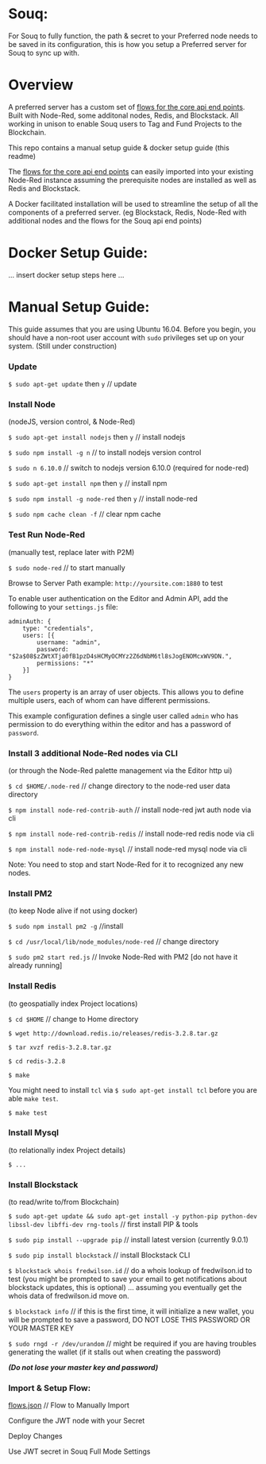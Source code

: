 # Souq:

For Souq to fully function, the path & secret to your Preferred node needs to be saved in its configuration, this is how you setup a Preferred server for Souq to sync up with.

# Overview

A preferred server has a custom set of [flows for the core api end points](https://github.com/cryptocracy/flows/blob/master/node-red/flows.json). Built with Node-Red, some additonal nodes, Redis, and Blockstack. All working in unison to enable Souq users to Tag and Fund Projects to the Blockchain.

This repo contains a manual setup guide & docker setup guide (this readme)

The [flows for the core api end points](https://github.com/cryptocracy/flows/blob/master/node-red/flows.json) can easily imported into your existing Node-Red instance assuming the prerequisite nodes are installed as well as Redis and Blockstack.

A Docker facilitated installation will be used to streamline the setup of all the components of a preferred server. (eg Blockstack, Redis, Node-Red with additional nodes and the flows for the Souq api end points) 

# Docker Setup Guide:

... insert docker setup steps here ...



# Manual Setup Guide:

This guide assumes that you are using Ubuntu 16.04. Before you begin, you should have a non-root user account with `sudo` privileges set up on your system. (Still under construction)

### Update 

`$ sudo apt-get update` then `y`  // update 


### Install Node
(nodeJS, version control, & Node-Red)

`$ sudo apt-get install nodejs` then `y`  // install nodejs

`$ sudo npm install -g n` // to install nodejs version control

`$ sudo n 6.10.0` // switch to nodejs version 6.10.0 (required for node-red)

`$ sudo apt-get install npm` then `y`  // install npm

`$ sudo npm install -g node-red` then `y`  // install node-red

`$ sudo npm cache clean -f` // clear npm cache


### Test Run Node-Red
(manually test, replace later with P2M)

`$ sudo node-red`  // to start manually

Browse to Server Path example: `http://yoursite.com:1880` to test

To enable user authentication on the Editor and Admin API, add the following to your `settings.js` file:

```
adminAuth: {
    type: "credentials",
    users: [{
        username: "admin",
        password: "$2a$08$zZWtXTja0fB1pzD4sHCMyOCMYz2Z6dNbM6tl8sJogENOMcxWV9DN.",
        permissions: "*"
    }]
}
```
The `users` property is an array of user objects. This allows you to define multiple users, each of whom can have different permissions.

This example configuration defines a single user called `admin` who has permission to do everything within the editor and has a password of `password`.


### Install 3 additional Node-Red nodes via CLI 
(or through the Node-Red palette management via the Editor http ui)

`$ cd $HOME/.node-red`  // change directory to the node-red user data directory

`$ npm install node-red-contrib-auth`   // install node-red jwt auth node via cli

`$ npm install node-red-contrib-redis`  // install node-red redis node via cli

`$ npm install node-red-node-mysql`  // install node-red mysql node via cli

Note: You need to stop and start Node-Red for it to recognized any new nodes.


### Install PM2 
(to keep Node alive if not using docker)

`$ sudo npm install pm2 -g`  //install 

`$ cd /usr/local/lib/node_modules/node-red`  // change directory

`$ sudo pm2 start red.js`  // Invoke Node-Red with PM2 [do not have it already running]


### Install Redis 

(to geospatially index Project locations)

`$ cd $HOME` // change to Home directory

`$ wget http://download.redis.io/releases/redis-3.2.8.tar.gz`

`$ tar xvzf redis-3.2.8.tar.gz`

`$ cd redis-3.2.8`

`$ make`

You might need to install `tcl` via `$ sudo apt-get install tcl` before you are able `make test`.

`$ make test`

### Install Mysql
(to relationally index Project details)

`$ ...`


### Install Blockstack
(to read/write to/from Blockchain)

`$ sudo apt-get update && sudo apt-get install -y python-pip python-dev libssl-dev libffi-dev rng-tools` // first install PIP & tools

`$ sudo pip install --upgrade pip`  // install latest version (currently 9.0.1)

`$ sudo pip install blockstack` // install Blockstack CLI

`$ blockstack whois fredwilson.id` // do a whois lookup of fredwilson.id to test (you might be prompted to save your email to get notifications about blockstack updates, this is optional) ... assuming you eventually get the whois data of fredwilson.id move on.

`$ blockstack info`  // if this is the first time, it will initialize a new wallet, you will be prompted to save a password, DO NOT LOSE THIS PASSWORD OR YOUR MASTER KEY

`$ sudo rngd -r /dev/urandom` // might be required if you are having troubles generating the wallet (if it stalls out when creating the password)

***(Do not lose your master key and password)***

### Import & Setup Flow:

[flows.json](https://github.com/cryptocracy/flows/blob/master/node-red/flows.json) // Flow to Manually Import

Configure the JWT node with your Secret

Deploy Changes

Use JWT secret in Souq Full Mode Settings
